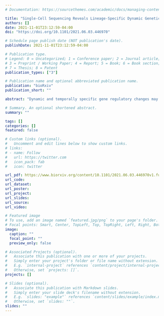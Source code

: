 ```yaml
---
# Documentation: https://sourcethemes.com/academic/docs/managing-content/

title: "Single-Cell Sequencing Reveals Lineage-Specific Dynamic Genetic Regulation of Gene Expression During Human Cardiomyocyte Differentiation"
authors: []
date: 2021-11-01T23:12:59-04:00
doi: "https://doi.org/10.1101/2021.06.03.446970"

# Schedule page publish date (NOT publication's date).
publishDate: 2021-11-01T23:12:59-04:00

# Publication type.
# Legend: 0 = Uncategorized; 1 = Conference paper; 2 = Journal article;
# 3 = Preprint / Working Paper; 4 = Report; 5 = Book; 6 = Book section;
# 7 = Thesis; 8 = Patent
publication_types: ["3"]

# Publication name and optional abbreviated publication name.
publication: "bioRxiv"
publication_short: ""

abstract: "Dynamic and temporally specific gene regulatory changes may underlie unexplained genetic associations with complex disease. During a dynamic process such as cellular differentiation, the overall cell type composition of a tissue (or an in vitro culture) and the gene regulatory profile of each cell can both experience significant changes over time. To identify these dynamic effects in high resolution, we collected single-cell RNA-sequencing data over a differentiation time course from induced pluripotent stem cells to cardiomyocytes, sampled at 7 unique time points in 19 human cell lines. We employed a flexible approach to map dynamic eQTLs whose effects vary significantly over the course of bifurcating differentiation trajectories, including many whose effects are specific to one of these two lineages. Our study design allowed us to distinguish true dynamic eQTLs affecting a specific cell lineage from expression changes driven by potentially non-genetic differences between cell lines such as cell composition. Additionally, we used the cell type profiles learned from single-cell data to deconvolve and re-analyze data from matched bulk RNA-seq samples. Using this approach, we were able to identify a large number of novel dynamic eQTLs in single cell data while also attributing dynamic effects in bulk to a particular lineage. Overall, we found that using single cell data to uncover dynamic eQTLs can provide new insight into the gene regulatory changes that occur among heterogeneous cell types during cardiomyocyte differentiation."

# Summary. An optional shortened abstract.
summary: ""

tags: []
categories: []
featured: false

# Custom links (optional).
#   Uncomment and edit lines below to show custom links.
# links:
# - name: Follow
#   url: https://twitter.com
#   icon_pack: fab
#   icon: twitter

url_pdf: https://www.biorxiv.org/content/10.1101/2021.06.03.446970v1.full.pdf
url_code:
url_dataset:
url_poster:
url_project:
url_slides:
url_source:
url_video:

# Featured image
# To use, add an image named `featured.jpg/png` to your page's folder. 
# Focal points: Smart, Center, TopLeft, Top, TopRight, Left, Right, BottomLeft, Bottom, BottomRight.
image:
  caption: ""
  focal_point: ""
  preview_only: false

# Associated Projects (optional).
#   Associate this publication with one or more of your projects.
#   Simply enter your project's folder or file name without extension.
#   E.g. `internal-project` references `content/project/internal-project/index.md`.
#   Otherwise, set `projects: []`.
projects: []

# Slides (optional).
#   Associate this publication with Markdown slides.
#   Simply enter your slide deck's filename without extension.
#   E.g. `slides: "example"` references `content/slides/example/index.md`.
#   Otherwise, set `slides: ""`.
slides: ""
---
```

